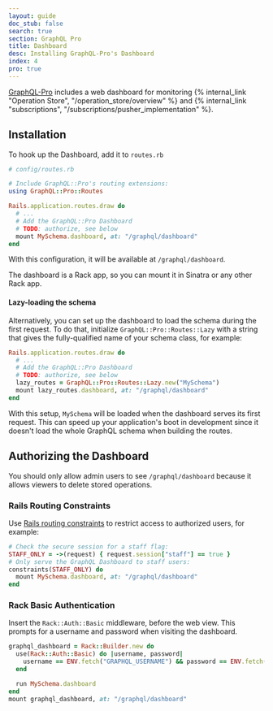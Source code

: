 ```yaml
---
layout: guide
doc_stub: false
search: true
section: GraphQL Pro
title: Dashboard
desc: Installing GraphQL-Pro's Dashboard
index: 4
pro: true
---
```



[GraphQL-Pro](https://graphql.pro) includes a web dashboard for monitoring {% internal_link "Operation Store", "/operation_store/overview" %} and {% internal_link "subscriptions", "/subscriptions/pusher_implementation" %}.

<!-- TODO image -->

## Installation

To hook up the Dashboard, add it to `routes.rb`

```ruby
# config/routes.rb

# Include GraphQL::Pro's routing extensions:
using GraphQL::Pro::Routes

Rails.application.routes.draw do
  # ...
  # Add the GraphQL::Pro Dashboard
  # TODO: authorize, see below
  mount MySchema.dashboard, at: "/graphql/dashboard"
end
```

With this configuration, it will be available at `/graphql/dashboard`.

The dashboard is a Rack app, so you can mount it in Sinatra or any other Rack app.

#### Lazy-loading the schema

Alternatively, you can set up the dashboard to load the schema during the first request. To do that, initialize `GraphQL::Pro::Routes::Lazy` with a string that gives the fully-qualified name of your schema class, for example:

```ruby
Rails.application.routes.draw do
  # ...
  # Add the GraphQL::Pro Dashboard
  # TODO: authorize, see below
  lazy_routes = GraphQL::Pro::Routes::Lazy.new("MySchema")
  mount lazy_routes.dashboard, at: "/graphql/dashboard"
end
```

With this setup, `MySchema` will be loaded when the dashboard serves its first request. This can speed up your application's boot in development since it doesn't load the whole GraphQL schema when building the routes.

## Authorizing the Dashboard

You should only allow admin users to see `/graphql/dashboard` because it allows viewers to delete stored operations.

### Rails Routing Constraints

Use [Rails routing constraints](https://api.rubyonrails.org/v5.1/classes/ActionDispatch/Routing/Mapper/Scoping.html#method-i-constraints) to restrict access to authorized users, for example:

```ruby
# Check the secure session for a staff flag:
STAFF_ONLY = ->(request) { request.session["staff"] == true }
# Only serve the GraphQL Dashboard to staff users:
constraints(STAFF_ONLY) do
  mount MySchema.dashboard, at: "/graphql/dashboard"
end
```

### Rack Basic Authentication

Insert the `Rack::Auth::Basic` middleware, before the web view. This prompts for a username and password when visiting the dashboard.

```ruby
graphql_dashboard = Rack::Builder.new do
  use(Rack::Auth::Basic) do |username, password|
    username == ENV.fetch("GRAPHQL_USERNAME") && password == ENV.fetch("GRAPHQL_PASSWORD")
  end

  run MySchema.dashboard
end
mount graphql_dashboard, at: "/graphql/dashboard"
```
